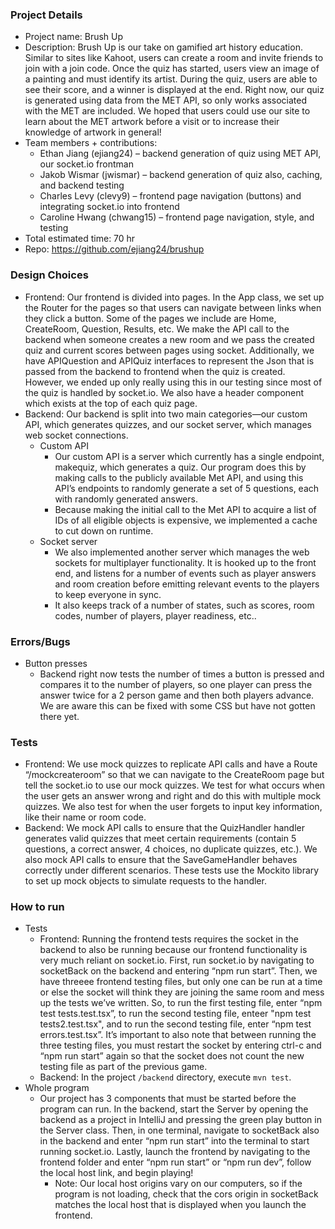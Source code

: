 ### Project Details
* Project name: Brush Up
* Description: Brush Up is our take on gamified art history education. Similar to sites like Kahoot, users can create a room and invite friends to join with a join code. Once the quiz has started, users view an image of a painting and must identify its artist. During the quiz, users are able to see their score, and a winner is displayed at the end. Right now, our quiz is generated using data from the MET API, so only works associated with the MET are included. We hoped that users could use our site to learn about the MET artwork before a visit or to increase their knowledge of artwork in general!
* Team members + contributions:
    * Ethan Jiang (ejiang24) – backend generation of quiz using MET API, our socket.io frontman
    * Jakob Wismar (jwismar) – backend generation of quiz also, caching, and backend testing
    * Charles Levy (clevy9) – frontend page navigation (buttons) and integrating socket.io into frontend
    * Caroline Hwang (chwang15) – frontend page navigation, style, and testing
* Total estimated time: 70 hr
* Repo: https://github.com/ejiang24/brushup 

### Design Choices
* Frontend: Our frontend is divided into pages. In the App class, we set up the Router for the pages so that users can navigate between links when they click a button. Some of the pages we include are Home, CreateRoom, Question, Results, etc. We make the API call to the backend when someone creates a new room and we pass the created quiz and current scores between pages using socket. Additionally, we have APIQuestion and APIQuiz interfaces to represent the Json that is passed from the backend to frontend when the quiz is created. However, we ended up only really using this in our testing since most of the quiz is handled by socket.io. We also have a header component which exists at the top of each quiz page. 
* Backend: Our backend is split into two main categories—our custom API, which generates quizzes, and our socket server, which manages web socket connections.
    * Custom API
        * Our custom API is a server which currently has a single endpoint, makequiz, which generates a quiz. Our program does this by making calls to the publicly available Met API, and using this API’s endpoints to randomly generate a set of 5 questions, each with randomly generated answers.
        * Because making the initial call to the Met API to acquire a list of IDs of all eligible objects is expensive, we implemented a cache to cut down on runtime. 
    * Socket server
        * We also implemented another server which manages the web sockets for multiplayer functionality. It is hooked up to the front end, and listens for a number of events such as player answers and room creation before emitting relevant events to the players to keep everyone in sync. 
        * It also keeps track of a number of states, such as scores, room codes, number of players, player readiness, etc..

### Errors/Bugs
* Button presses
    * Backend right now tests the number of times a button is pressed and compares it to the number of players, so one player can press the answer twice for a 2 person game and then both players advance. We are aware this can be fixed with some CSS but have not gotten there yet.

### Tests
* Frontend: We use mock quizzes to replicate API calls and have a Route “/mockcreateroom” so that we can navigate to the CreateRoom page but tell the socket.io to use our mock quizzes. We test for what occurs when the user gets an answer wrong and right and do this with multiple mock quizzes. We also test for when the user forgets to input key information, like their name or room code.
* Backend: We mock API calls to ensure that the QuizHandler handler generates valid quizzes that meet certain requirements (contain 5 questions, a correct answer, 4 choices, no duplicate quizzes, etc.). We also mock API calls to ensure that the SaveGameHandler behaves correctly under different scenarios. These tests use the Mockito library to set up mock objects to simulate requests to the handler.

### How to run
* Tests
    * Frontend: Running the frontend tests requires the socket in the backend to also be running because our frontend functionality is very much reliant on socket.io. First, run socket.io by navigating to socketBack on the backend and entering “npm run start”. Then, we have threeee frontend testing files, but only one can be run at a time or else the socket will think they are joining the same room and mess up the tests we’ve written. So, to run the first testing file, enter “npm test tests.test.tsx”, to run the second testing file, enteer "npm test tests2.test.tsx", and to run the second testing file, enter “npm test errors.test.tsx”. It’s important to also note that between running the three testing files, you must restart the socket by entering ctrl-c and “npm run start” again so that the socket does not count the new testing file as part of the previous game.
    * Backend: In the project ``/backend`` directory, execute ``mvn test``.
* Whole program
    * Our project has 3 components that must be started before the program can run. In the backend, start the Server by opening the backend as a project in IntelliJ and pressing the green play button in the Server class. Then, in one terminal, navigate to socketBack also in the backend and enter “npm run start” into the terminal to start running socket.io. Lastly, launch the frontend by navigating to the frontend folder and enter “npm run start” or “npm run dev”, follow the local host link, and begin playing! 
        * Note: Our local host origins vary on our computers, so if the program is not loading, check that the cors origin in socketBack matches the local host that is displayed when you launch the frontend.
